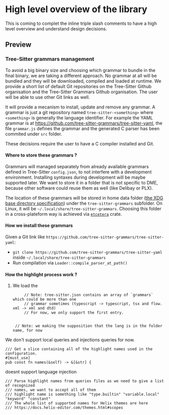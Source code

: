 # High level overview of the library
This is coming to complet the inline triple slash comments to have a high level overview and understand design decisions.

## Preview

### Tree-Sitter grammars management
To avoid a big binary size and choosing which grammar to bundle in the final binary, we are taking a different approach. No grammar at all will be bundled and they will be downloaded, compiled and loaded at runtime. We provide a short list of default Git repositories on the Tree-Sitter Github organisation and the Tree-Sitter Grammars Github organisation. The user will be able to use other Git links as well.

It will provide a mecanism to install, update and remove any grammar. A grammar is just a git repository named `tree-sitter-<something>` where `<something>` is generally the language identifier. For example the YAML grammar is at https://github.com/tree-sitter-grammars/tree-sitter-yaml, the file `grammar.js` defines the grammar and the generated C parser has been commited under `src` folder.

These decisions require the user to have a C compiler installed and Git.

#### Where to store these grammars ?

Grammars will managed separately from already available grammars defined in Tree-Sitter `config.json`, to not interfere with a development environment. Installing syntaxes during development will be maybe supported later. We want to store it in a folder that is not specific to DME, because other software could reuse them as well (like Delibay or PLX).

The location of these grammars will be stored in home data folder ([the XDG base directory specification](https://specifications.freedesktop.org/basedir-spec/latest/#basics)) under the `tree-sitter-grammars` subfolder. On Linux, it will be `~/.local/share/tree-sitter-grammars`. Choosing this folder in a cross-plateform way is achieved via [`etcetera`](https://crates.io/crates/etcetera) crate.

#### How we install these grammars
Given a Git link like `https://github.com/tree-sitter-grammars/tree-sitter-yaml`:
- `git clone https://github.com/tree-sitter-grammars/tree-sitter-yaml` inside `~/.local/share/tree-sitter-grammars`
- Run compilation via `Loader::compile_parser_at_path()`

#### How the highlight process work ?
1. We load the

            // Note: tree-sitter.json contains an array of `grammars` which could be more than one
            // grammar sometimes (typescript -> typescript, tsx and flow. xml -> xml and dtd)
            // For now, we only support the first entry.


        // Note: we making the supposition that the lang is in the folder name, for now
We don't support local queries and injections queries for now.



    /// Get a slice containing all of the highlight names used in the configuration.
    #[must_use]
    pub const fn names(&self) -> &[&str] {

doesnt support language injection



    /// Parse highlight names from queries files as we need to give a list of recognized
    /// names, we want to accept all of them
    /// highlight name is something like "type.builtin" "variable.local" "keyword" "constant"
    /// The whole list of supported names for Helix themes are here
    /// https://docs.helix-editor.com/themes.html#scopes
